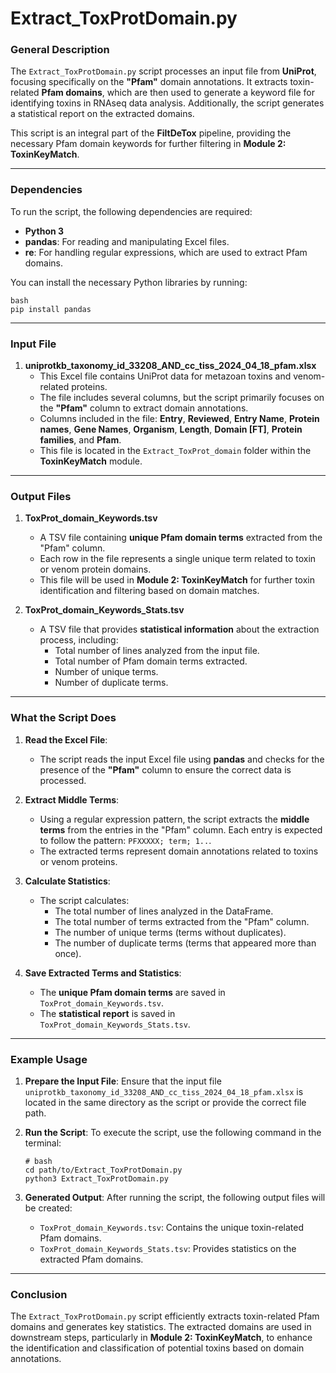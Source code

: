 # **Extract_ToxProtDomain.py**

### **General Description**
The `Extract_ToxProtDomain.py` script processes an input file from **UniProt**, focusing specifically on the **"Pfam"** domain annotations. It extracts toxin-related **Pfam domains**, which are then used to generate a keyword file for identifying toxins in RNAseq data analysis. Additionally, the script generates a statistical report on the extracted domains.

This script is an integral part of the **FiltDeTox** pipeline, providing the necessary Pfam domain keywords for further filtering in **Module 2: ToxinKeyMatch**.

---

### **Dependencies**
To run the script, the following dependencies are required:

- **Python 3**
- **pandas**: For reading and manipulating Excel files.
- **re**: For handling regular expressions, which are used to extract Pfam domains.

You can install the necessary Python libraries by running:

```
bash
pip install pandas
```

---

### **Input File**

1. **uniprotkb_taxonomy_id_33208_AND_cc_tiss_2024_04_18_pfam.xlsx** 
   - This Excel file contains UniProt data for metazoan toxins and venom-related proteins.
   - The file includes several columns, but the script primarily focuses on the **"Pfam"** column to extract domain annotations.
   - Columns included in the file: **Entry**, **Reviewed**, **Entry Name**, **Protein names**, **Gene Names**, **Organism**, **Length**, **Domain [FT]**, **Protein families**, and **Pfam**.
   - This file is located in the `Extract_ToxProt_domain` folder within the **ToxinKeyMatch** module.

---

### **Output Files**

1. **ToxProt_domain_Keywords.tsv** 
   - A TSV file containing **unique Pfam domain terms** extracted from the "Pfam" column.
   - Each row in the file represents a single unique term related to toxin or venom protein domains.
   - This file will be used in **Module 2: ToxinKeyMatch** for further toxin identification and filtering based on domain matches.

2. **ToxProt_domain_Keywords_Stats.tsv** 
   - A TSV file that provides **statistical information** about the extraction process, including:
     - Total number of lines analyzed from the input file.
     - Total number of Pfam domain terms extracted.
     - Number of unique terms.
     - Number of duplicate terms.

---

### **What the Script Does**

1. **Read the Excel File**:
   - The script reads the input Excel file using **pandas** and checks for the presence of the **"Pfam"** column to ensure the correct data is processed.

2. **Extract Middle Terms**:
   - Using a regular expression pattern, the script extracts the **middle terms** from the entries in the "Pfam" column. Each entry is expected to follow the pattern: `PFXXXXX; term; 1..`. 
   - The extracted terms represent domain annotations related to toxins or venom proteins.

3. **Calculate Statistics**:
   - The script calculates:
     - The total number of lines analyzed in the DataFrame.
     - The total number of terms extracted from the "Pfam" column.
     - The number of unique terms (terms without duplicates).
     - The number of duplicate terms (terms that appeared more than once).

4. **Save Extracted Terms and Statistics**:
   - The **unique Pfam domain terms** are saved in `ToxProt_domain_Keywords.tsv`.
   - The **statistical report** is saved in `ToxProt_domain_Keywords_Stats.tsv`.

---

### **Example Usage**

1. **Prepare the Input File**: 
   Ensure that the input file `uniprotkb_taxonomy_id_33208_AND_cc_tiss_2024_04_18_pfam.xlsx` is located in the same directory as the script or provide the correct file path.

2. **Run the Script**: 
   To execute the script, use the following command in the terminal:

   ```
   # bash
   cd path/to/Extract_ToxProtDomain.py
   python3 Extract_ToxProtDomain.py
   ```

3. **Generated Output**: 
   After running the script, the following output files will be created:
   - `ToxProt_domain_Keywords.tsv`: Contains the unique toxin-related Pfam domains.
   - `ToxProt_domain_Keywords_Stats.tsv`: Provides statistics on the extracted Pfam domains.

---

### **Conclusion**

The `Extract_ToxProtDomain.py` script efficiently extracts toxin-related Pfam domains and generates key statistics. The extracted domains are used in downstream steps, particularly in **Module 2: ToxinKeyMatch**, to enhance the identification and classification of potential toxins based on domain annotations.
